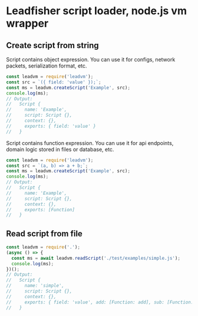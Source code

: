 # Leadfisher script loader, node.js vm wrapper

## Create script from string

Script contains object expression. You can use it for configs, network packets,
serialization format, etc.

```js
const leadvm = require('leadvm');
const src = `({ field: 'value' });`;
const ms = leadvm.createScript('Example', src);
console.log(ms);
// Output:
//   Script {
//     name: 'Example',
//     script: Script {},
//     context: {},
//     exports: { field: 'value' }
//   }
```

Script contains function expression. You can use it for api endpoints, domain
logic stored in files or database, etc.

```js
const leadvm = require('leadvm');
const src = `(a, b) => a + b;`;
const ms = leadvm.createScript('Example', src);
console.log(ms);
// Output:
//   Script {
//     name: 'Example',
//     script: Script {},
//     context: {},
//     exports: [Function]
//   }
```

## Read script from file

```js
const leadvm = require('.');
(async () => {
  const ms = await leadvm.readScript('./test/examples/simple.js');
  console.log(ms);
})();
// Output:
//   Script {
//     name: 'simple',
//     script: Script {},
//     context: {},
//     exports: { field: 'value', add: [Function: add], sub: [Function: sub] }
//   }
```
